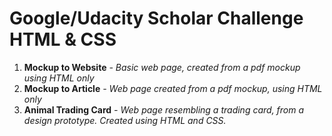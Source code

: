 # Google/Udacity Scholar Challenge HTML & CSS

1. **Mockup to Website**    _- Basic web page, created from a pdf mockup using HTML only_
2. **Mockup to Article**    _- Web page created from a pdf mockup, using HTML only_
3. **Animal Trading Card**  _- Web page resembling a trading card, from a design prototype. Created using HTML and CSS._
